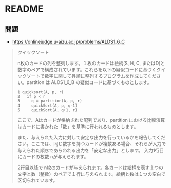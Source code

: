 # README
## 問題
- <https://onlinejudge.u-aizu.ac.jp/problems/ALDS1_6_C>

>クイックソート
>
>n枚のカードの列を整列します。１枚のカードは絵柄(S, H, C, またはD)と数字のペアで構成されています。これらを以下の疑似コードに基づくクイックソートで数字に関して昇順に整列するプログラムを作成してください。partition は ALDS1_6_B の疑似コードに基づくものとします。
>
>```
>1 quicksort(A, p, r)
>2   if p < r
>3     q = partition(A, p, r)
>4     quickSort(A, p, q-1)
>5     quickSort(A, q+1, r)
>```
>
>ここで、Aはカードが格納された配列であり、partition における比較演算はカードに書かれた「数」を基準に行われるものとします。
>
>また、与えられた入力に対して安定な出力を行っているかを報告してください。ここでは、同じ数字を持つカードが複数ある場合、それらが入力で与えられた順序であらわれる出力を「安定な出力」とします。
>入力1行目にカードの枚数 nが与えられます。
>
>2行目以降で n枚のカードが与えられます。各カードは絵柄を表す１つの文字と数（整数）のペアで１行に与えられます。絵柄と数は１つの空白で区切られています。
